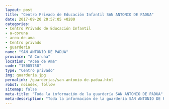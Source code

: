 ```yaml
---
layout: post
title: "Centro Privado de Educación Infantil SAN ANTONIO DE PADUA"
date: 2017-09-20 20:57:05 +0200
categories:
- Centro Privado de Educación Infantil
- a-coruna
- acea-de-ama
- Centro privado
- guarderia
name: "SAN ANTONIO DE PADUA"
province: "A Coruña"
location: "Acea de Ama"
code: "15005750"
type: "Centro privado"
img: guarderia.jpg
permalink: /guarderias/san-antonio-de-padua.html
robot: noindex, follow
sitemap: false
meta-title: "Toda la información de la guardería SAN ANTONIO DE PADUA"
meta-description: "Toda la información de la guardería SAN ANTONIO DE PADUA"
---
```

